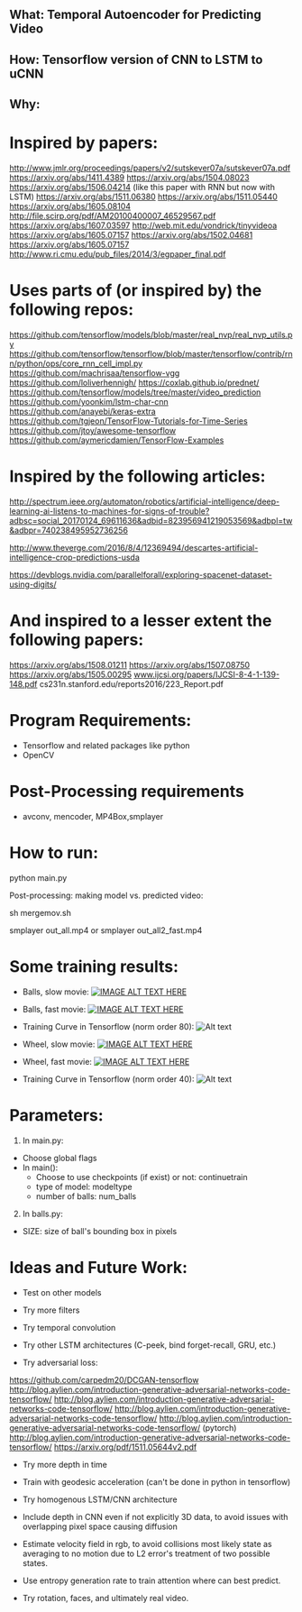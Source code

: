 ## What: Temporal Autoencoder for Predicting Video

## How: Tensorflow version of CNN to LSTM to uCNN

## Why:

# Inspired by papers:

http://www.jmlr.org/proceedings/papers/v2/sutskever07a/sutskever07a.pdf
https://arxiv.org/abs/1411.4389
https://arxiv.org/abs/1504.08023
https://arxiv.org/abs/1506.04214 (like this paper with RNN but now with LSTM)
https://arxiv.org/abs/1511.06380
https://arxiv.org/abs/1511.05440
https://arxiv.org/abs/1605.08104
http://file.scirp.org/pdf/AM20100400007_46529567.pdf
https://arxiv.org/abs/1607.03597
http://web.mit.edu/vondrick/tinyvideoa
https://arxiv.org/abs/1605.07157
https://arxiv.org/abs/1502.04681
https://arxiv.org/abs/1605.07157
http://www.ri.cmu.edu/pub_files/2014/3/egpaper_final.pdf

# Uses parts of (or inspired by) the following repos:

https://github.com/tensorflow/models/blob/master/real_nvp/real_nvp_utils.py
https://github.com/tensorflow/tensorflow/blob/master/tensorflow/contrib/rnn/python/ops/core_rnn_cell_impl.py
https://github.com/machrisaa/tensorflow-vgg
https://github.com/loliverhennigh/
https://coxlab.github.io/prednet/
https://github.com/tensorflow/models/tree/master/video_prediction
https://github.com/yoonkim/lstm-char-cnn
https://github.com/anayebi/keras-extra
https://github.com/tgjeon/TensorFlow-Tutorials-for-Time-Series
https://github.com/jtoy/awesome-tensorflow
https://github.com/aymericdamien/TensorFlow-Examples

# Inspired by the following articles:

http://spectrum.ieee.org/automaton/robotics/artificial-intelligence/deep-learning-ai-listens-to-machines-for-signs-of-trouble?adbsc=social_20170124_69611636&adbid=823956941219053569&adbpl=tw&adbpr=740238495952736256

http://www.theverge.com/2016/8/4/12369494/descartes-artificial-intelligence-crop-predictions-usda

https://devblogs.nvidia.com/parallelforall/exploring-spacenet-dataset-using-digits/

# And inspired to a lesser extent the following papers:

https://arxiv.org/abs/1508.01211
https://arxiv.org/abs/1507.08750
https://arxiv.org/abs/1505.00295
www.ijcsi.org/papers/IJCSI-8-4-1-139-148.pdf
cs231n.stanford.edu/reports2016/223_Report.pdf

# Program Requirements:

* Tensorflow and related packages like python
* OpenCV

# Post-Processing requirements

* avconv, mencoder, MP4Box,smplayer


# How to run:

python main.py

Post-processing: making model vs. predicted video:

sh mergemov.sh

smplayer out_all.mp4
or
smplayer out_all2_fast.mp4

# Some training results:

* Balls, slow movie: [![IMAGE ALT TEXT HERE](http://img.youtube.com/vi/xQdaaYogRMM/0.jpg)](https://www.youtube.com/watch?v=xQdaaYogRMM)

* Balls, fast movie: [![IMAGE ALT TEXT HERE](http://img.youtube.com/vi/wxxD4sDUEfg/0.jpg)](https://www.youtube.com/watch?v=wxxD4sDUEfg)

* Training Curve in Tensorflow (norm order 80): ![Alt text](https://github.com/pseudotensor/temporal_autoencoder/blob/master/lossexamples/loss_balls.jpg "Training loss curve for balls prediction vs. model.")


* Wheel, slow movie: [![IMAGE ALT TEXT HERE](http://img.youtube.com/vi/8IsqTFnZ_1w/0.jpg)](https://www.youtube.com/watch?v=8IsqTFnZ_1w)

* Wheel, fast movie: [![IMAGE ALT TEXT HERE](http://img.youtube.com/vi/lABUOLzCp-k/0.jpg)](https://www.youtube.com/watch?v=lABUOLzCp-k)

* Training Curve in Tensorflow (norm order 40): ![Alt text](https://github.com/pseudotensor/temporal_autoencoder/blob/master/lossexamples/loss_wheel.jpg "Training loss curve for wheel prediction vs. model.")


# Parameters:

1) In main.py:

* Choose global flags
* In main():
  * Choose to use checkpoints (if exist) or not: continuetrain
  * type of model: modeltype
  * number of balls: num_balls

2) In balls.py:

* SIZE: size of ball's bounding box in pixels


# Ideas and Future Work:

* Test on other models

* Try more filters

* Try temporal convolution

* Try other LSTM architectures (C-peek, bind forget-recall, GRU, etc.)

* Try adversarial loss:

https://github.com/carpedm20/DCGAN-tensorflow
http://blog.aylien.com/introduction-generative-adversarial-networks-code-tensorflow/
http://blog.aylien.com/introduction-generative-adversarial-networks-code-tensorflow/
http://blog.aylien.com/introduction-generative-adversarial-networks-code-tensorflow/
http://blog.aylien.com/introduction-generative-adversarial-networks-code-tensorflow/ (pytorch)
http://blog.aylien.com/introduction-generative-adversarial-networks-code-tensorflow/
https://arxiv.org/pdf/1511.05644v2.pdf

* Try more depth in time

* Train with geodesic acceleration (can't be done in python in tensorflow)

* Try homogenous LSTM/CNN architecture

* Include depth in CNN even if not explicitly 3D data, to avoid issues
  with overlapping pixel space causing diffusion

* Estimate velocity field in rgb, to avoid collisions most likely state as
  averaging to no motion due to L2 error's treatment of two possible
  states.

* Use entropy generation rate to train attention where can best predict.

* Try rotation, faces, and ultimately real video.




